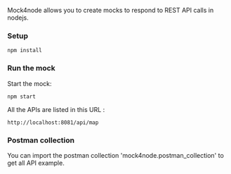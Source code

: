 Mock4node allows you to create mocks to respond to REST API calls in nodejs.

### Setup

```
npm install

```
### Run the mock

Start the mock:
```
npm start
```

All the APIs are listed in this URL :
```
http://localhost:8081/api/map
```
### Postman collection

You can import the postman collection 'mock4node.postman_collection' to get all API example.






